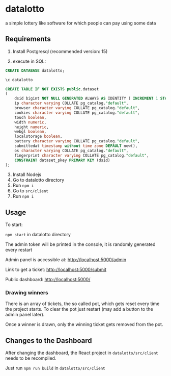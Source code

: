 # datalotto
a simple lottery like software for which people can pay using some data

## Requirements

1. Install Postgresql (recommended version: 15)

2. execute in SQL: 
```SQL
CREATE DATABASE datalotto;

\c datalotto

CREATE TABLE IF NOT EXISTS public.dataset
(
    dsid bigint NOT NULL GENERATED ALWAYS AS IDENTITY ( INCREMENT 1 START 0 MINVALUE 0 MAXVALUE 9223372036854775807 CACHE 1 ),
    ip character varying COLLATE pg_catalog."default",
    browser character varying COLLATE pg_catalog."default",
    cookies character varying COLLATE pg_catalog."default",
    touch boolean,
    width numeric,
    height numeric,
    webgl boolean,
    localstorage boolean,
    battery character varying COLLATE pg_catalog."default",
    submittedat timestamp without time zone DEFAULT now(),
    os character varying COLLATE pg_catalog."default",
    fingerprint character varying COLLATE pg_catalog."default",
    CONSTRAINT dataset_pkey PRIMARY KEY (dsid)
);
```

3. Install Nodejs
4. Go to datalotto directory
5. Run `npm i`
6. Go to `src/client`
7. Run `npm i`

## Usage

To start: 

`npm start` in datalotto directory

The admin token will be printed in the console, it is randomly generated every restart

Admin panel is accessible at: [http://localhost:5000/admin](http://localhost:5000/admin)

Link to get a ticket: [http://localhost:5000/submit](http://localhost:5000/submit)

Public dashboard: [http://localhost:5000/](http://localhost:5000/)


### Drawing winners

There is an array of tickets, the so called pot, which gets reset every time the project starts. To clear the pot just restart (may add a button to the admin panel later).

Once a winner is drawn, only the winning ticket gets removed from the pot.


## Changes to the Dashboard

After changing the dashboard, the React project in `datalotto/src/client` needs to be recompiled.

Just run `npm run build` in `datalotto/src/client`
